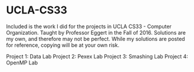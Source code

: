 # UCLA-CS33
Included is the work I did for the projects in UCLA CS33 - Computer Organization. Taught by Professor Eggert in the Fall of 2016. 
Solutions are my own, and therefore may not be perfect. While my solutions are posted for reference, copying will be at your own risk.

Project 1: Data Lab
Project 2: Pexex Lab
Project 3: Smashing Lab
Project 4: OpenMP Lab
